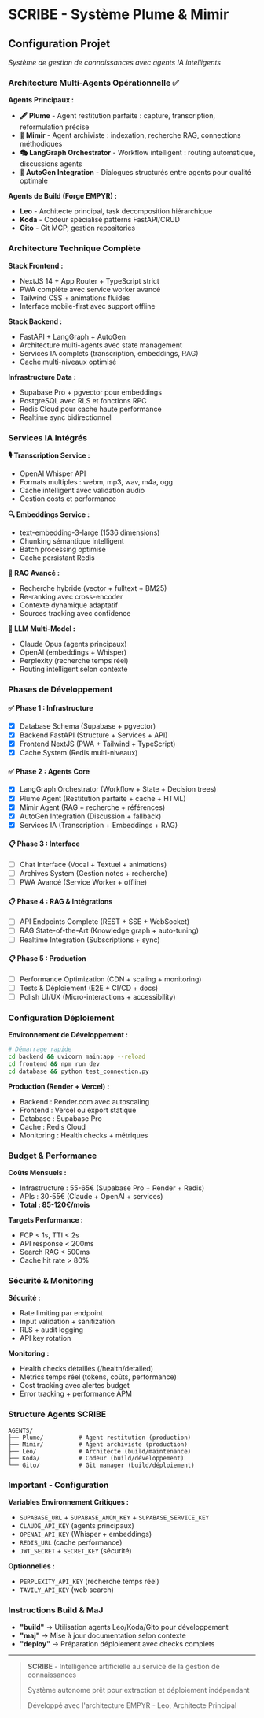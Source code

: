 # SCRIBE - Système Plume & Mimir

## Configuration Projet

*Système de gestion de connaissances avec agents IA intelligents*

### Architecture Multi-Agents Opérationnelle ✅

**Agents Principaux :**
- **🖋️ Plume** - Agent restitution parfaite : capture, transcription, reformulation précise
- **🧠 Mimir** - Agent archiviste : indexation, recherche RAG, connections méthodiques
- **🎭 LangGraph Orchestrator** - Workflow intelligent : routing automatique, discussions agents
- **🤝 AutoGen Integration** - Dialogues structurés entre agents pour qualité optimale

**Agents de Build (Forge EMPYR) :**
- **Leo** - Architecte principal, task decomposition hiérarchique
- **Koda** - Codeur spécialisé patterns FastAPI/CRUD
- **Gito** - Git MCP, gestion repositories

### Architecture Technique Complète

**Stack Frontend :**
- NextJS 14 + App Router + TypeScript strict
- PWA complète avec service worker avancé
- Tailwind CSS + animations fluides
- Interface mobile-first avec support offline

**Stack Backend :**
- FastAPI + LangGraph + AutoGen
- Architecture multi-agents avec state management
- Services IA complets (transcription, embeddings, RAG)
- Cache multi-niveaux optimisé

**Infrastructure Data :**
- Supabase Pro + pgvector pour embeddings
- PostgreSQL avec RLS et fonctions RPC
- Redis Cloud pour cache haute performance
- Realtime sync bidirectionnel

### Services IA Intégrés

**🎙️ Transcription Service :**
- OpenAI Whisper API
- Formats multiples : webm, mp3, wav, m4a, ogg
- Cache intelligent avec validation audio
- Gestion costs et performance

**🔍 Embeddings Service :**
- text-embedding-3-large (1536 dimensions)
- Chunking sémantique intelligent
- Batch processing optimisé
- Cache persistant Redis

**🧬 RAG Avancé :**
- Recherche hybride (vector + fulltext + BM25)
- Re-ranking avec cross-encoder
- Contexte dynamique adaptatif
- Sources tracking avec confidence

**🤖 LLM Multi-Model :**
- Claude Opus (agents principaux)
- OpenAI (embeddings + Whisper)
- Perplexity (recherche temps réel)
- Routing intelligent selon contexte

### Phases de Développement

#### ✅ Phase 1 : Infrastructure
- [x] Database Schema (Supabase + pgvector)
- [x] Backend FastAPI (Structure + Services + API)
- [x] Frontend NextJS (PWA + Tailwind + TypeScript)
- [x] Cache System (Redis multi-niveaux)

#### ✅ Phase 2 : Agents Core
- [x] LangGraph Orchestrator (Workflow + State + Decision trees)
- [x] Plume Agent (Restitution parfaite + cache + HTML)
- [x] Mimir Agent (RAG + recherche + références)
- [x] AutoGen Integration (Discussion + fallback)
- [x] Services IA (Transcription + Embeddings + RAG)

#### 📋 Phase 3 : Interface
- [ ] Chat Interface (Vocal + Textuel + animations)
- [ ] Archives System (Gestion notes + recherche)
- [ ] PWA Avancé (Service Worker + offline)

#### 📋 Phase 4 : RAG & Intégrations
- [ ] API Endpoints Complete (REST + SSE + WebSocket)
- [ ] RAG State-of-the-Art (Knowledge graph + auto-tuning)
- [ ] Realtime Integration (Subscriptions + sync)

#### 📋 Phase 5 : Production
- [ ] Performance Optimization (CDN + scaling + monitoring)
- [ ] Tests & Déploiement (E2E + CI/CD + docs)
- [ ] Polish UI/UX (Micro-interactions + accessibility)

### Configuration Déploiement

**Environnement de Développement :**
```bash
# Démarrage rapide
cd backend && uvicorn main:app --reload
cd frontend && npm run dev
cd database && python test_connection.py
```

**Production (Render + Vercel) :**
- Backend : Render.com avec autoscaling
- Frontend : Vercel ou export statique
- Database : Supabase Pro
- Cache : Redis Cloud
- Monitoring : Health checks + métriques

### Budget & Performance

**Coûts Mensuels :**
- Infrastructure : 55-65€ (Supabase Pro + Render + Redis)
- APIs : 30-55€ (Claude + OpenAI + services)
- **Total : 85-120€/mois**

**Targets Performance :**
- FCP < 1s, TTI < 2s
- API response < 200ms
- Search RAG < 500ms
- Cache hit rate > 80%

### Sécurité & Monitoring

**Sécurité :**
- Rate limiting par endpoint
- Input validation + sanitization
- RLS + audit logging
- API key rotation

**Monitoring :**
- Health checks détaillés (/health/detailed)
- Metrics temps réel (tokens, coûts, performance)
- Cost tracking avec alertes budget
- Error tracking + performance APM

### Structure Agents SCRIBE

```
AGENTS/
├── Plume/          # Agent restitution (production)
├── Mimir/          # Agent archiviste (production)
├── Leo/            # Architecte (build/maintenance)
├── Koda/           # Codeur (build/développement)
└── Gito/           # Git manager (build/déploiement)
```

### Important - Configuration

**Variables Environnement Critiques :**
- `SUPABASE_URL` + `SUPABASE_ANON_KEY` + `SUPABASE_SERVICE_KEY`
- `CLAUDE_API_KEY` (agents principaux)
- `OPENAI_API_KEY` (Whisper + embeddings)
- `REDIS_URL` (cache performance)
- `JWT_SECRET` + `SECRET_KEY` (sécurité)

**Optionnelles :**
- `PERPLEXITY_API_KEY` (recherche temps réel)
- `TAVILY_API_KEY` (web search)

### Instructions Build & MaJ

- **"build"** → Utilisation agents Leo/Koda/Gito pour développement
- **"maj"** → Mise à jour documentation selon contexte
- **"deploy"** → Préparation déploiement avec checks complets

---

> **SCRIBE** - Intelligence artificielle au service de la gestion de connaissances
>
> Système autonome prêt pour extraction et déploiement indépendant
>
> Développé avec l'architecture EMPYR - Leo, Architecte Principal